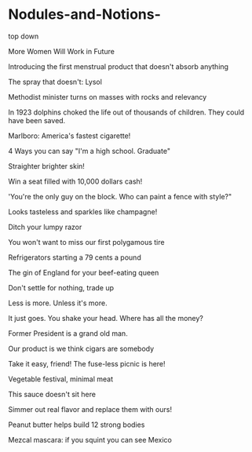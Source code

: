 # Nodules-and-Notions-
top down 


More Women Will Work in Future 

Introducing the first menstrual product that doesn't absorb anything 

The spray that doesn't: Lysol 

Methodist minister turns on masses with rocks and relevancy 

In 1923 dolphins choked the life out of thousands of children. They could have been saved. 

Marlboro: America's fastest cigarette! 

4 Ways you can say "I'm a high school. Graduate" 

Straighter brighter skin! 

Win a seat filled with 10,000 dollars cash! 

'You're the only guy on the block. Who can paint a fence with style?"

Looks tasteless and sparkles like champagne! 

Ditch your lumpy razor 

You won't want to miss our first polygamous tire 

Refrigerators starting a 79 cents a pound 

The gin of England for your beef-eating queen 

Don't settle for nothing, trade up 

Less is more. Unless it's more. 

It just goes. You shake your head. Where has all the money? 

Former President is a grand old man. 

Our product is we think cigars are somebody 

Take it easy, friend! The fuse-less picnic is here! 

Vegetable festival, minimal meat 

This sauce doesn't sit here 

Simmer out real flavor and replace them with ours! 

Peanut butter helps build 12 strong bodies 

Mezcal mascara: if you squint you can see Mexico 
